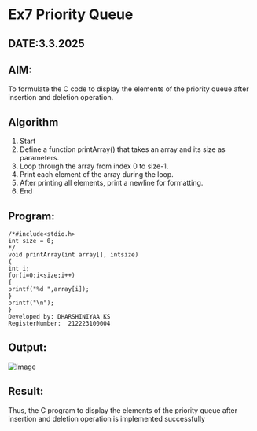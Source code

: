 # Ex7 Priority Queue
## DATE:3.3.2025
## AIM:
To formulate the C code to display the elements of the priority queue after insertion and deletion operation.

## Algorithm
1. Start
2. Define a function printArray() that takes an array and its size as parameters.
3. Loop through the array from index 0 to size-1.
4. Print each element of the array during the loop.
5. After printing all elements, print a newline for formatting.
6. End  

## Program:
```
/*#include<stdio.h>
int size = 0;
*/
void printArray(int array[], intsize)
{
int i;
for(i=0;i<size;i++)
{
printf("%d ",array[i]);
}
printf("\n");
}
Developed by: DHARSHINIYAA KS
RegisterNumber:  212223100004

```

## Output:

![image](https://github.com/user-attachments/assets/c38c9f8f-bba6-4ca7-ba50-42b121fa1e0c)


## Result:
Thus, the C program to display the elements of the priority queue after insertion and deletion operation is implemented successfully

